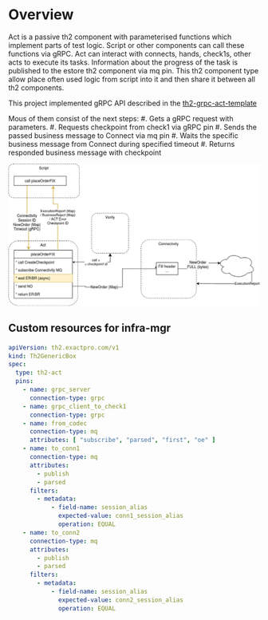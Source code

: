 # Overview

Act is a passive th2 component with parameterised functions which implement parts of test logic. Script or other components can call these functions via gRPC.
Act can interact with connects, hands, check1s, other acts to execute its tasks. Information about the progress of the task is published to the estore th2 component via mq pin. This th2 component type allow place often used logic from script into it and then share it between all th2 components.

This project implemented gRPC API described in the [th2-grpc-act-template](https://github.com/th2-net/th2-grpc-act-template/blob/master/src/main/proto/th2_grpc_act_template/act_template.proto "act_template.proto")

Mous of them consist of the next steps:
#. Gets a gRPC request with parameters.
#. Requests checkpoint from check1 via gRPC pin
#. Sends the passed business message to Connect via mq pin 
#. Waits the specific business message from Connect during specified timeout 
#. Returns responded business message with checkpoint

![picture](scheme.png)

## Custom resources for infra-mgr

```yaml
apiVersion: th2.exactpro.com/v1
kind: Th2GenericBox
spec:
  type: th2-act
  pins:
    - name: grpc_server
      connection-type: grpc
    - name: grpc_client_to_check1
      connection-type: grpc
    - name: from_codec
      connection-type: mq
      attributes: [ "subscribe", "parsed", "first", "oe" ]
    - name: to_conn1
      connection-type: mq
      attributes:
        - publish
        - parsed
      filters:
        - metadata:
            - field-name: session_alias
              expected-value: conn1_session_alias
              operation: EQUAL
    - name: to_conn2
      connection-type: mq
      attributes:
        - publish
        - parsed
      filters:
        - metadata:
            - field-name: session_alias
              expected-value: conn2_session_alias
              operation: EQUAL
```
